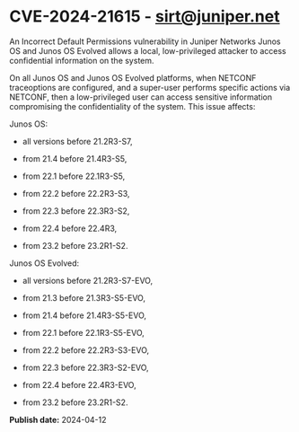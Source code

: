 # CVE-2024-21615 - sirt@juniper.net

An Incorrect Default Permissions vulnerability in Juniper Networks Junos OS and Junos OS Evolved allows a local, low-privileged attacker to access confidential information on the system.

On all Junos OS and Junos OS Evolved platforms, when NETCONF traceoptions are configured, and a super-user performs specific actions via NETCONF, then a low-privileged user can access sensitive information compromising the confidentiality of the system.
This issue affects:

Junos OS:



  *  all versions before 21.2R3-S7, 

  *  from 21.4 before 21.4R3-S5, 

  *  from 22.1 before 22.1R3-S5, 

  *  from 22.2 before 22.2R3-S3, 

  *  from 22.3 before 22.3R3-S2, 

  *  from 22.4 before 22.4R3, 

  *  from 23.2 before 23.2R1-S2.





Junos OS Evolved: 



  *  all versions before 21.2R3-S7-EVO, 

  *  from 21.3 before 21.3R3-S5-EVO, 

  *  from 21.4 before 21.4R3-S5-EVO, 

  *  from 22.1 before 22.1R3-S5-EVO, 

  *  from 22.2 before 22.2R3-S3-EVO, 

  *  from 22.3 before 22.3R3-S2-EVO,

  *  from 22.4 before 22.4R3-EVO, 

  *  from 23.2 before 23.2R1-S2.

**Publish date:** 2024-04-12

